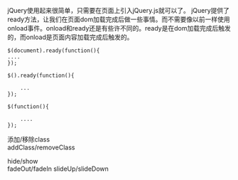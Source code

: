 jQuery使用起来很简单，只需要在页面上引入jQuery.js就可以了。
jQuery提供了ready方法，让我们在页面dom加载完成后做一些事情。而不需要像以前一样使用onload事件。onload和ready还是有些许不同的。ready是在dom加载完成后触发的，而onload是页面内容加载完成后触发的。

```
$(document).ready(function(){
....
});

$().ready(function(){

	...
});

$(function(){

	....
});
```



添加/移除class  
addClass/removeClass

hide/show  
fadeOut/fadeIn
slideUp/slideDown

